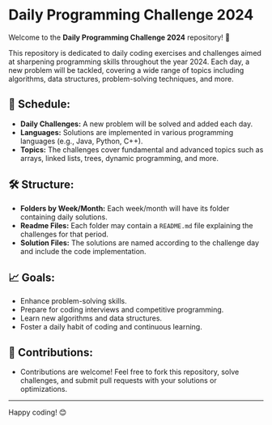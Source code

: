 # Daily Programming Challenge 2024

Welcome to the **Daily Programming Challenge 2024** repository! 🚀

This repository is dedicated to daily coding exercises and challenges aimed at sharpening programming skills throughout the year 2024. Each day, a new problem will be tackled, covering a wide range of topics including algorithms, data structures, problem-solving techniques, and more.

## 📅 Schedule:
- **Daily Challenges:** A new problem will be solved and added each day.
- **Languages:** Solutions are implemented in various programming languages (e.g., Java, Python, C++).
- **Topics:** The challenges cover fundamental and advanced topics such as arrays, linked lists, trees, dynamic programming, and more.

## 🛠️ Structure:
- **Folders by Week/Month:** Each week/month will have its folder containing daily solutions.
- **Readme Files:** Each folder may contain a `README.md` file explaining the challenges for that period.
- **Solution Files:** The solutions are named according to the challenge day and include the code implementation.

## 📈 Goals:
- Enhance problem-solving skills.
- Prepare for coding interviews and competitive programming.
- Learn new algorithms and data structures.
- Foster a daily habit of coding and continuous learning.

## 👥 Contributions:
- Contributions are welcome! Feel free to fork this repository, solve challenges, and submit pull requests with your solutions or optimizations.

---

Happy coding! 😊
